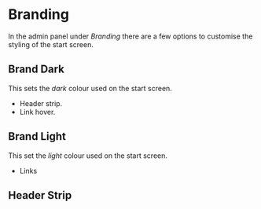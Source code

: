 # Branding

In the admin panel under _Branding_ there are a few options to customise the
styling of the start screen.

## Brand Dark

This sets the _dark_ colour used on the start screen.

- Header strip.
- Link hover.

## Brand Light

This set the _light_ colour used on the start screen.

- Links

## Header Strip

